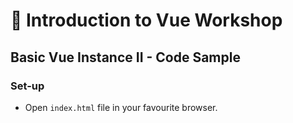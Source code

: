 # 💪 Introduction to Vue Workshop

## Basic Vue Instance II - Code Sample

### Set-up

- Open `index.html` file in your favourite browser.
